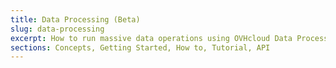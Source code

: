 ```yaml
---
title: Data Processing (Beta)
slug: data-processing
excerpt: How to run massive data operations using OVHcloud Data Processing platform 
sections: Concepts, Getting Started, How to, Tutorial, API
---
```


